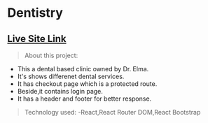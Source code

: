 # Dentistry

## [Live Site Link](https://dental-care-e05d3.web.app/)

> About this project:

- This a dental based clinic owned by Dr. Elma.
- It's shows differenet dental services.
- It has checkout page which is a protected route.
- Beside,it contains login page.
- It has a header and footer for better response.

> Technology used:
-React,React Router DOM,React Bootstrap